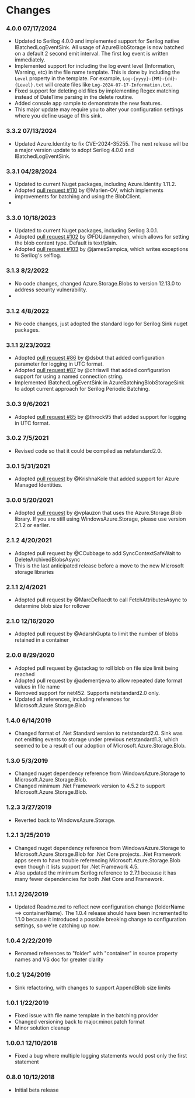 # Changes

### 4.0.0 07/17/2024
- Updated to Serilog 4.0.0 and implemented support for Serilog native IBatchedLogEventSink. All usage of AzureBlobStorage is now batched on a default 2 second emit interval. The first log event is written immediately.
- Implemented support for including the log event level (Information, Warning, etc) in the file name template.  This is done by including the `Level` property in the template.  For example, `Log-{yyyy}-{MM}-{dd}-{Level}.txt` will create files like `Log-2024-07-17-Information.txt`.
- Fixed support for deleting old files by implementing Regex matching instead of DateTime parsing in the delete routine.
- Added console app sample to demonstrate the new features.
- This major update may require you to alter your configuration settings where you define usage of this sink.

### 3.3.2 07/13/2024
- Updated Azure.Identity to fix CVE-2024-35255.  The next release will be a major version update to adopt Serilog 4.0.0 and IBatchedLogEventSink.

### 3.3.1 04/28/2024
- Updated to current Nuget packages, including Azure.Identity 1.11.2.  
- Adopted [pull request #110](https://github.com/chriswill/serilog-sinks-azureblobstorage/pull/110) by @Marien-OV, which implements improvements for batching and using the BlobClient.
- 
### 3.3.0 10/18/2023
- Updated to current Nuget packages, including Serilog 3.0.1.  
- Adopted [pull request #102](https://github.com/chriswill/serilog-sinks-azureblobstorage/pull/102) by @FDUdannychen, which allows for setting the blob content type. Default is text/plain.
- Adopted [pull request #103](https://github.com/chriswill/serilog-sinks-azureblobstorage/pull/103) by @jamesSampica, which writes exceptions to Serilog's selflog.

### 3.1.3 8/2/2022
- No code changes, changed Azure.Storage.Blobs to version 12.13.0 to address security vulnerability.
- 
### 3.1.2 4/8/2022
- No code changes, just adopted the standard logo for Serilog Sink nuget packages.

### 3.1.1 2/23/2022

- Adopted [pull request #86](https://github.com/chriswill/serilog-sinks-azureblobstorage/pull/86) by @dsbut that added configuration parameter for logging in UTC format.
- Adopted [pull request #87](https://github.com/chriswill/serilog-sinks-azureblobstorage/pull/87) by @chriswill that added configuration support for using a named connection string.
- Implemented IBatchedLogEventSink in AzureBatchingBlobStorageSink to adopt current approach for Serilog Periodic Batching.

### 3.0.3 9/6/2021

- Adopted [pull request #85](https://github.com/chriswill/serilog-sinks-azureblobstorage/pull/85) by @throck95 that added support for logging in UTC format.

### 3.0.2 7/5/2021

- Revised code so that it could be compiled as netstandard2.0.

### 3.0.1 5/31/2021

- Adopted [pull request](https://github.com/chriswill/serilog-sinks-azureblobstorage/pull/79) by @KrishnaKole that added support for Azure Managed Identities.

### 3.0.0 5/20/2021

- Adopted [pull request](https://github.com/chriswill/serilog-sinks-azureblobstorage/pull/78) by @vplauzon that uses the Azure.Storage.Blob library. If you are still using WindowsAzure.Storage, please use version 2.1.2 or earlier.

### 2.1.2 4/20/2021

- Adopted pull request by @CCubbage to add SyncContextSafeWait to DeleteArchivedBlobsAsync
- This is the last anticipated release before a move to the new Microsoft storage libraries

### 2.1.1 2/4/2021

- Adopted pull request by @MarcDeRaedt to call FetchAttributesAsync to determine blob size for rollover

### 2.1.0 12/16/2020

- Adopted pull request by @AdarshGupta to limit the number of blobs retained in a container

### 2.0.0 8/29/2020

- Adopted pull request by @stackag to roll blob on file size limit being reached
- Adopted pull request by @adementjeva to allow repeated date format values in file name
- Removed support for net452. Supports netstandard2.0 only.
- Updated all references, including references for Microsoft.Azure.Storage.Blob

### 1.4.0 6/14/2019

- Changed format of .Net Standard version to netstandard2.0. Sink was not emitting events to storage
  under previous netstandard1.3, which seemed to be a result of our adoption of Microsoft.Azure.Storage.Blob.

### 1.3.0 5/3/2019

- Changed nuget dependency reference from WindowsAzure.Storage to Microsoft.Azure.Storage.Blob.
- Changed minimum .Net Framework version to 4.5.2 to support Microsoft.Azure.Storage.Blob.

### 1.2.3 3/27/2019

- Reverted back to WindowsAzure.Storage.

### 1.2.1 3/25/2019

- Changed nuget dependency reference from WindowsAzure.Storage to Microsoft.Azure.Storage.Blob for .Net Core projects. .Net Framework apps seem to have trouble referencing Microsoft.Azure.Storage.Blob even though it lists support for .Net Framework 4.5.
- Also updated the minimum Serilog reference to 2.7.1 because it has many fewer dependencies for both .Net Core and Framework.

### 1.1.1 2/26/2019

- Updated Readme.md to reflect new configuration change (folderName ==> containerName). The 1.0.4 release should have been incremented to 1.1.0 because it introduced a possible breaking change to configuration settings, so we're catching up now.

### 1.0.4 2/22/2019

- Renamed references to "folder" with "container" in source property names and VS doc for greater clarity

### 1.0.2 1/24/2019

- Sink refactoring, with changes to support AppendBlob size limits

### 1.0.1 1/22/2019

- Fixed issue with file name template in the batching provider
- Changed versioning back to major.minor.patch format
- Minor solution cleanup

### 1.0.0.1 12/10/2018

- Fixed a bug where multiple logging statements would post only the first statement

### 0.8.0 10/12/2018

- Initial beta release
